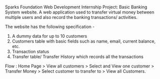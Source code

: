 Sparks Foundation Web Development Internship Project: Basic Banking System website.
A web application used to transfer virtual money between multiple users and also record the banking transactions/ activities.

The website has the following specification -
1. A dummy data for up to 10 customers
2. Customers table with basic fields such as name, email, current balance, etc.
3. Transaction status
3. Transfer table/ Transfer History which records all the transactions

Flow : Home Page > View all customers > Select and View one customer > Transfer Money > Select customer to transfer to > View all Customers.
